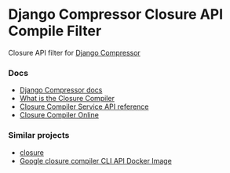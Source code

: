 Django Compressor Closure API Compile Filter
============================================

Closure API filter for [Django Compressor](https://github.com/django-compressor/django-compressor)

### Docs

- [Django Compressor docs](https://django-compressor.readthedocs.io/)
- [What is the Closure Compiler](https://developers.google.com/closure/compiler/)
- [Closure Compiler Service API reference](https://developers.google.com/closure/compiler/docs/api-ref)
- [Closure Compiler Online](https://closure-compiler.appspot.com/)

### Similar projects

- [closure](https://github.com/miracle2k/python-closure)
- [Google closure compiler CLI API Docker Image](https://github.com/femtopixel/docker-google-closure-compiler-api)
